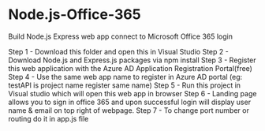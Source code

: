 # Node.js-Office-365
Build Node.js Express web app connect to Microsoft Office 365 login

Step 1 - Download this folder and open this in Visual Studio
Step 2 - Download Node.js and Express.js packages via npm install
Step 3 - Register this web application with the Azure AD Application Registration Portal(free)
Step 4 - Use the same web app name to register in Azure AD portal (eg: testAPI is project name register same name)
Step 5 - Run this project in Visual studio which will open this web app in browser
Step 6 - Landing page allows you to sign in office 365 and upon successful login will display user name & email on top right of webpage.
Step 7 - To change port number or routing do it in app.js file
